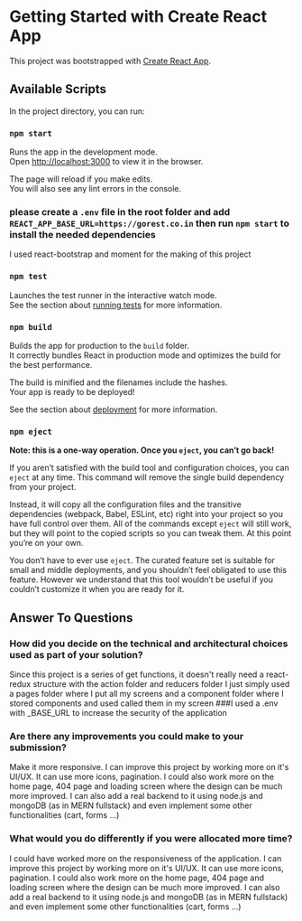 # Getting Started with Create React App

This project was bootstrapped with [Create React App](https://github.com/facebook/create-react-app).

## Available Scripts

In the project directory, you can run:

### `npm start`

Runs the app in the development mode.\
Open [http://localhost:3000](http://localhost:3000) to view it in the browser.

The page will reload if you make edits.\
You will also see any lint errors in the console.

### please create a `.env` file in the root folder and add `REACT_APP_BASE_URL=https://gorest.co.in`  then run `npm start` to install the needed dependencies

I used react-bootstrap and moment for the making of this project

### `npm test`

Launches the test runner in the interactive watch mode.\
See the section about [running tests](https://facebook.github.io/create-react-app/docs/running-tests) for more information.

### `npm build`

Builds the app for production to the `build` folder.\
It correctly bundles React in production mode and optimizes the build for the best performance.

The build is minified and the filenames include the hashes.\
Your app is ready to be deployed!

See the section about [deployment](https://facebook.github.io/create-react-app/docs/deployment) for more information.

### `npm eject`

**Note: this is a one-way operation. Once you `eject`, you can’t go back!**

If you aren’t satisfied with the build tool and configuration choices, you can `eject` at any time. This command will remove the single build dependency from your project.

Instead, it will copy all the configuration files and the transitive dependencies (webpack, Babel, ESLint, etc) right into your project so you have full control over them. All of the commands except `eject` will still work, but they will point to the copied scripts so you can tweak them. At this point you’re on your own.

You don’t have to ever use `eject`. The curated feature set is suitable for small and middle deployments, and you shouldn’t feel obligated to use this feature. However we understand that this tool wouldn’t be useful if you couldn’t customize it when you are ready for it.


## Answer To Questions

### How did you decide on the technical and architectural choices used as part of your solution?

Since this project is a series of get functions, it doesn't really need a react-redux structure with the action folder and reducers folder
I just simply used a pages folder where I put all my screens and a component folder where I stored components and used called them in my screen 
###I used a .env with _BASE_URL to increase the security of the application

### Are there any improvements you could make to your submission?
Make it more responsive.
I can improve this project by working more on it's UI/UX. It can use more icons, pagination. I could also work more on the home page, 404 page and loading screen
where the design can be much more improved. I can also add a real backend to it using node.js and mongoDB (as in MERN fullstack) and even implement some other functionalities (cart, forms ...)

### What would you do differently if you were allocated more time?
I could have worked more on the responsiveness of the application.
I can improve this project by working more on it's UI/UX. It can use more icons, pagination. I could also work more on the home page, 404 page and loading screen
where the design can be much more improved. I can also add a real backend to it using node.js and mongoDB (as in MERN fullstack) and even implement some other functionalities (cart, forms ...)


